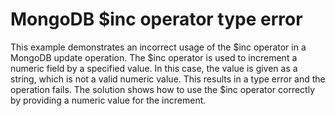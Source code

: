 # MongoDB $inc operator type error
This example demonstrates an incorrect usage of the $inc operator in a MongoDB update operation. The $inc operator is used to increment a numeric field by a specified value. In this case, the value is given as a string, which is not a valid numeric value. This results in a type error and the operation fails. The solution shows how to use the $inc operator correctly by providing a numeric value for the increment.